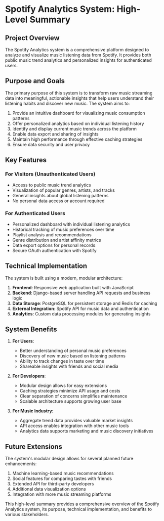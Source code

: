 # Spotify Analytics System: High-Level Summary

## Project Overview

The Spotify Analytics system is a comprehensive platform designed to analyze and visualize music listening data from Spotify. It provides both public music trend analytics and personalized insights for authenticated users.

## Purpose and Goals

The primary purpose of this system is to transform raw music streaming data into meaningful, actionable insights that help users understand their listening habits and discover new music. The system aims to:

1. Provide an intuitive dashboard for visualizing music consumption patterns
2. Offer personalized analytics based on individual listening history
3. Identify and display current music trends across the platform
4. Enable data export and sharing of insights
5. Maintain high performance through effective caching strategies
6. Ensure data security and user privacy

## Key Features

### For Visitors (Unauthenticated Users)
- Access to public music trend analytics
- Visualization of popular genres, artists, and tracks
- General insights about global listening patterns
- No personal data access or account required

### For Authenticated Users
- Personalized dashboard with individual listening analytics
- Historical tracking of music preferences over time
- Playlist analysis and recommendations
- Genre distribution and artist affinity metrics
- Data export options for personal records
- Secure OAuth authentication with Spotify

## Technical Implementation

The system is built using a modern, modular architecture:

1. **Frontend**: Responsive web application built with JavaScript
2. **Backend**: Django-based server handling API requests and business logic
3. **Data Storage**: PostgreSQL for persistent storage and Redis for caching
4. **External Integration**: Spotify API for music data and authentication
5. **Analytics**: Custom data processing modules for generating insights

## System Benefits

1. **For Users**:
   - Better understanding of personal music preferences
   - Discovery of new music based on listening patterns
   - Ability to track changes in taste over time
   - Shareable insights with friends and social media

2. **For Developers**:
   - Modular design allows for easy extensions
   - Caching strategies minimize API usage and costs
   - Clear separation of concerns simplifies maintenance
   - Scalable architecture supports growing user base

3. **For Music Industry**:
   - Aggregate trend data provides valuable market insights
   - API access enables integration with other music tools
   - Analytics data supports marketing and music discovery initiatives

## Future Extensions

The system's modular design allows for several planned future enhancements:

1. Machine learning-based music recommendations
2. Social features for comparing tastes with friends
3. Extended API for third-party developers
4. Additional data visualization options
5. Integration with more music streaming platforms

This high-level summary provides a comprehensive overview of the Spotify Analytics system, its purpose, technical implementation, and benefits to various stakeholders.